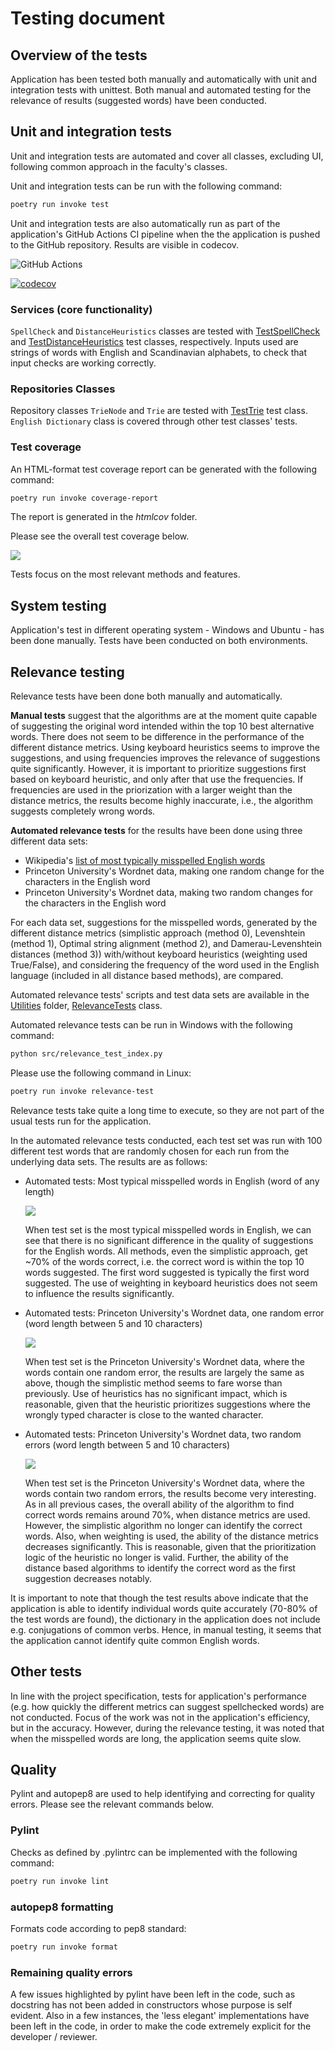 # Testing document

## Overview of the tests

Application has been tested both manually and automatically with unit and integration tests with unittest. Both manual and automated testing for the relevance of results (suggested words) have been conducted.

## Unit and integration tests

Unit and integration tests are automated and cover all classes, excluding UI, following common approach in the faculty's classes.

Unit and integration tests can be run with the following command: 

```bash
poetry run invoke test
```

Unit and integration tests are also automatically run as part of the application's GitHub Actions CI pipeline when the the application is pushed to the GitHub repository. Results are visible in codecov. 

![GitHub Actions](https://github.com/katriryt/Tiralabra-2022-VerbumReprehendo/workflows/CI/badge.svg)

[![codecov](https://codecov.io/gh/katriryt/Tiralabra-2022-VerbumReprehendo/branch/main/graph/badge.svg?token=2QWJAKX877)](https://codecov.io/gh/katriryt/Tiralabra-2022-VerbumReprehendo)

### Services (core functionality)

`SpellCheck` and `DistanceHeuristics` classes are tested with [TestSpellCheck](../src/tests/spell_check_test.py) and [TestDistanceHeuristics](../src/tests/heuristics_test.py) test classes, respectively. Inputs used are strings of words with English and Scandinavian alphabets, to check that input checks are working correctly.

### Repositories Classes

Repository classes `TrieNode` and `Trie` are tested with [TestTrie](../src/repositories/trie.py) test class. `English Dictionary` class is covered through other test classes' tests. 

### Test coverage

An HTML-format test coverage report can be generated with the following command:

```bash
poetry run invoke coverage-report
```

The report is generated in the _htmlcov_ folder.

Please see the overall test coverage below. 

![](./pictures/coverage_report.png)

Tests focus on the most relevant methods and features.

## System testing

Application's test in different operating system - Windows and Ubuntu - has been done manually. Tests have been conducted on both environments.

## Relevance testing

Relevance tests have been done both manually and automatically. 

**Manual tests** suggest that the algorithms are at the moment quite capable of suggesting the original word intended within the top 10 best alternative words. There does not seem to be difference in the performance of the different distance metrics. Using keyboard heuristics seems to improve the suggestions, and using frequencies improves the relevance of suggestions quite significantly. However, it is important to prioritize suggestions first based on keyboard heuristic, and only after that use the frequencies. If frequencies are used in the priorization with a larger weight than the distance metrics, the results become highly inaccurate, i.e., the algorithm suggests completely wrong words.

**Automated relevance tests** for the results have been done using three different data sets: 
* Wikipedia's [list of most typically misspelled English words](https://en.wikipedia.org/wiki/Wikipedia:Lists_of_common_misspellings/For_machines)
* Princeton University's Wordnet data, making one random change for the characters in the English word
* Princeton University's Wordnet data, making two random changes for the characters in the English word

For each data set, suggestions for the misspelled words, generated by the different distance metrics (simplistic approach (method 0), Levenshtein (method 1), Optimal string alignment (method 2), and Damerau-Levenshtein distances (method 3)) with/without keyboard heuristics (weighting used True/False), and considering the frequency of the word used in the English language (included in all distance based methods), are compared.

Automated relevance tests' scripts and test data sets are available in the [Utilities](../src/utilities/) folder, [RelevanceTests](../src/utilities/relevance_test_script.py) class.

Automated relevance tests can be run in Windows with the following command: 

```bash
python src/relevance_test_index.py
```

Please use the following command in Linux:

```bash
poetry run invoke relevance-test
```

Relevance tests take quite a long time to execute, so they are not part of the usual tests run for the application. 

In the automated relevance tests conducted, each test set was run with 100 different test words that are randomly chosen for each run from the underlying data sets. The results are as follows: 

* Automated tests: Most typical misspelled words in English (word of any length)

    ![](./pictures/relevance_test_wiki.png)

    When test set is the most typical misspelled words in English, we can see that there is no significant difference in the quality of suggestions for the English words. All methods, even the simplistic approach, get ~70% of the words correct, i.e. the correct word is within the top 10 words suggested. The first word suggested is typically the first word suggested. The use of weighting in keyboard heuristics does not seem to influence the results significantly.

* Automated tests: Princeton University's Wordnet data, one random error (word length between 5 and 10 characters)

    ![](./pictures/relevance_test_random_one.png)

    When test set is the Princeton University's Wordnet data, where the words contain one random error, the results are largely the same as above, though the simplistic method seems to fare worse than previously. Use of heuristics has no significant impact, which is reasonable, given that the heuristic prioritizes suggestions where the wrongly typed character is close to the wanted character.

* Automated tests: Princeton University's Wordnet data, two random errors (word length between 5 and 10 characters)

    ![](./pictures/relevance_test_random_two.png)

    When test set is the Princeton University's Wordnet data, where the words contain two random errors, the results become very interesting. As in all previous cases, the overall ability of the algorithm to find correct words remains around 70%, when distance metrics are used. However, the simplistic algorithm no longer can identify the correct words. Also, when weighting is used, the ability of the distance metrics decreases significantly. This is reasonable, given that the prioritization logic of the heuristic no longer is valid. Further, the ability of the distance based algorithms to identify the correct word as the first suggestion decreases notably.

It is important to note that though the test results above indicate that the application is able to identify individual words quite accurately (70-80% of the test words are found), the dictionary in the application does not include e.g. conjugations of common verbs. Hence, in manual testing, it seems that the application cannot identify quite common English words.

## Other tests

In line with the project specification, tests for application's performance (e.g. how quickly the different metrics can suggest spellchecked words) are not conducted. Focus of the work was not in the application's efficiency, but in the accuracy. However, during the relevance testing, it was noted that when the misspelled words are long, the application seems quite slow.

## Quality

Pylint and autopep8 are used to help identifying and correcting for quality errors. Please see the relevant commands below.

### Pylint

Checks as defined by .pylintrc can be implemented with the following command: 
```bash
poetry run invoke lint
```

### autopep8 formatting

Formats code according to pep8 standard: 
```bash
poetry run invoke format
```

### Remaining quality errors

A few issues highlighted by pylint have been left in the code, such as docstring has not been added in constructors whose purpose is self evident. Also in a few instances, the 'less elegant' implementations have been left in the code, in order to make the code extremely explicit for the developer / reviewer. 